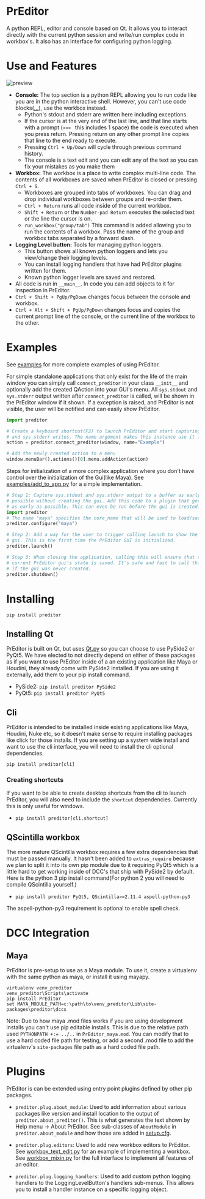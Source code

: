 # PrEditor

A python REPL, editor and console based on Qt. It allows you to interact
directly with the current python session and write/run complex code in workbox's.
It also has an interface for configuring python logging.

# Use and Features

![preview](https://github.com/blurstudio/PrEditor/assets/2424292/5425aa5f-0f9b-4b04-8e98-5a58546eb93c)

* **Console:** The top section is a python REPL allowing you to run code like you
are in the python interactive shell. However, you can't use code
blocks([...](https://docs.python.org/3/glossary.html#term-...)), use the workbox instead.
    * Python's stdout and stderr are written here including exceptions.
    * If the cursor is at the very end of the last line, and that line starts with
    a prompt (`>>> ` this includes 1 space) the code is executed when you press return.
    Pressing return on any other prompt line copies that line to the end ready to
    execute.
    * Pressing `Ctrl + Up/Down` will cycle through previous command history.
    * The console is a text edit and you can edit any of the text so you can fix
    your mistakes as you make them
* **Workbox:** The workbox is a place to write complex multi-line code. The contents
    of all workboxes are saved when PrEditor is closed or pressing `Ctrl + S`.
    * Workboxes are grouped into tabs of workboxes. You can drag and drop
    individual workboxes between groups and re-order them.
    * `Ctrl + Return` runs all code inside of the current workbox.
    * `Shift + Return` or the `Number-pad Return` executes the selected text or
    the line the cursor is on.
    * `run_workbox("group/tab")` This command is added allowing you to run the
    contents of a workbox. Pass the name of the group and workbox tabs separated
    by a forward slash.
* **Logging Level button:** Tools for managing python loggers.
    * This button shows all known python loggers and lets you view/change their
    logging levels.
    * You can install logging handlers that have had PrEditor plugins written for them.
    * Known python logger levels are saved and restored.
* All code is run in `__main__`. In code you can add objects to it for inspection in PrEditor.
* `Ctrl + Shift + PgUp/PgDown` changes focus between the console and workbox.
* `Ctrl + Alt + Shift + PgUp/PgDown` changes focus and copies the current prompt
line of the console, or the current line of the workbox to the other.


# Examples

See [examples](examples) for more complete examples of using PrEditor.

For simple standalone applications that only exist for the life of the main window
you can simply call `connect_preditor` in your class `__init__` and optionally add
the created QAction into your GUI's menu. All `sys.stdout` and `sys.stderr` output
written after `connect_preditor` is called, will be shown in the PrEditor window
if it shown. If a exception is raised, and PrEditor is not visible, the user will
be notified and can easily show PrEditor.
```py
import preditor

# Create a keyboard shortcut(F2) to launch PrEditor and start capturing sys.stdout
# and sys.stderr writes. The name argument makes this instance use it for prefs
action = preditor.connect_preditor(window, name="Example")

# Add the newly created action to a menu
window.menuBar().actions()[0].menu.addAction(action)
```

Steps for initialization of a more complex application where you don't have
control over the initialization of the Gui(like Maya).
See [examples/add_to_app.py](examples/add_to_app.py) for a simple implementation.


```py
# Step 1: Capture sys.stdout and sys.stderr output to a buffer as early as
# possible without creating the gui. Add this code to a plugin that gets loaded
# as early as possible. This can even be run before the gui is created.
import preditor
# The name "maya" specifies the core_name that will be used to load/save prefs.
preditor.configure("maya")

# Step 2: Add a way for the user to trigger calling launch to show the PrEditor
# gui. This is the first time the PrEditor GUI is initialized.
preditor.launch()

# Step 3: When closing the application, calling this will ensure that the
# current PrEditor gui's state is saved. It's safe and fast to call this even
# if the gui was never created.
preditor.shutdown()
```

# Installing

`pip install preditor`

## Installing Qt

PrEditor is built on Qt, but uses [Qt.py](https://github.com/mottosso/Qt.py) so
you can choose to use PySide2 or PyQt5. We have elected to not directly depend
on either of these packages as if you want to use PrEditor inside of a an existing
application like Maya or Houdini, they already come with PySide2 installed. If
you are using it externally, add them to your pip install command.

- PySide2: `pip install preditor PySide2`
- PyQt5: `pip install preditor PyQt5`

## Cli

PrEditor is intended to be installed inside existing applications like Maya,
Houdini, Nuke etc, so it doesn't make sense to require installing packages like
click for those installs. If you are setting up a system wide install and want
to use the cli interface, you will need to install the cli optional dependencies.

`pip install preditor[cli]`

### Creating shortcuts

If you want to be able to create desktop shortcuts from the cli to launch
PrEditor, you will also need to include the `shortcut` dependencies. Currently
this is only useful for windows.

- `pip install preditor[cli,shortcut]`

## QScintilla workbox

The more mature QScintilla workbox requires a few extra dependencies that must
be passed manually. It hasn't been added to `extras_require` because we plan to
split it into its own pip module due to it requiring PyQt5 which is a little hard
to get working inside of DCC's that ship with PySide2 by default. Here is the
python 3 pip install command(For python 2 you will need to compile QScintilla
yourself.)

- `pip install preditor PyQt5, QScintilla>=2.11.4 aspell-python-py3`

The aspell-python-py3 requirement is optional to enable spell check.


# DCC Integration

## Maya

PrEditor is pre-setup to use as a Maya module. To use it, create a virtualenv
with the same python as maya, or install it using mayapy.

```
virtualenv venv_preditor
venv_preditor\Scripts\activate
pip install PrEditor
set MAYA_MODULE_PATH=c:\path\to\venv_preditor\Lib\site-packages\preditor\dccs
```
Note: Due to how maya .mod files works if you are using development installs you
can't use pip editable installs. This is due to the relative path used
`PYTHONPATH +:= ../..` in `PrEditor_maya.mod`. You can modify that to use a hard
coded file path for testing, or add a second .mod file to add the virtualenv's
`site-packages` file path as a hard coded file path.


# Plugins

PrEditor is can be extended using entry point plugins defined by other pip packages.

* `preditor.plug.about_module`: Used to add information about various packages
like version and install location to the output of `preditor.about_preditor()`.
This is what generates the text shown by Help menu -> About PrEditor. See
sub-classes of `AboutModule` in `preditor.about_module` and how those are
added in [setup.cfg](setup.cfg).

* `preditor.plug.editors`: Used to add new workbox editors to PrEditor. See
[workbox_text_edit.py](preditor/gui/workbox_text_edit.py) for an example of
implementing a workbox. See [workbox_mixin.py](preditor/gui/workbox_mixin.py)
for the full interface to implement all features of an editor.

* `preditor.plug.logging_handlers`: Used to add custom python logging handlers
to the LoggingLevelButton's handlers sub-menus. This allows you to install a
handler instance on a specific logging object.
